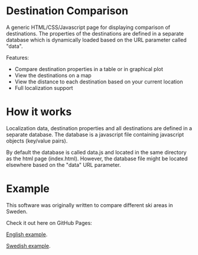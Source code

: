 # Destination Comparison 

A generic HTML/CSS/Javascript page for displaying comparison of 
destinations. The properties of the destinations are defined in
a separate database which is dynamically loaded based on the
URL parameter called "data". 

Features:

* Compare destination properties in a table or in graphical plot
* View the destinations on a map
* View the distance to each destination based on your current location
* Full localization support

# How it works

Localization data, destination properties and all destinations are
defined in a separate database. The database is a javascript file
containing javascript objects (key/value pairs).

By default the database is called data.js and located in the same
directory as the html page (index.html). However, the database
file might be located elsewhere based on the "data" URL parameter.

# Example

This software was originally written to compare different ski
areas in Sweden. 

Check it out here on GitHub Pages:

[English example](https://midstar.github.io/dest_compare/index.html?lang=English).

[Swedish example](https://midstar.github.io/dest_compare/index.html?lang=Svenska).

